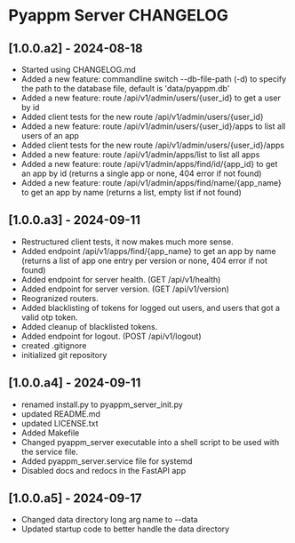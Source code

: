 # Pyappm Server CHANGELOG

## [1.0.0.a2] - 2024-08-18

- Started using CHANGELOG.md
- Added a new feature: commandline switch --db-file-path (-d) to specify the path to the database file, default is 'data/pyappm.db'
- Added a new feature: route /api/v1/admin/users/{user_id} to get a user by id
- Added client tests for the new route /api/v1/admin/users/{user_id}
- Added a new feature: route /api/v1/admin/users/{user_id}/apps to list all users of an app
- Added client tests for the new route /api/v1/admin/users/{user_id}/apps
- Added a new feature: route /api/v1/admin/apps/list to list all apps
- Added a new feature: route /api/v1/admin/apps/find/id/{app_id} to get an app by id (returns a single app or none, 404 error if not found)
- Added a new feature: route /api/v1/admin/apps/find/name/{app_name} to get an app by name (returns a list, empty list if not found)

## [1.0.0.a3] - 2024-09-11

- Restructured client tests, it now makes much more sense.
- Added endpoint /api/v1/apps/find/{app_name} to get an app by name (returns a list of app one entry per version or none, 404 error if not found)
- Added endpoint for server health. (GET /api/v1/health)
- Added endpoint for server version. (GET /api/v1/version)
- Reogranized routers.
- Added blacklisting of tokens for logged out users, and users that got a valid otp token.
- Added cleanup of blacklisted tokens.
- Added endpoint for logout. (POST /api/v1/logout)
- created .gitignore
- initialized git repository

## [1.0.0.a4] - 2024-09-11

- renamed install.py to pyappm_server_init.py
- updated README.md
- updated LICENSE.txt
- Added Makefile
- Changed pyappm_server executable into a shell script to be used with the service file.
- Added pyappm_server.service file for systemd
- Disabled docs and redocs in the FastAPI app

## [1.0.0.a5] - 2024-09-17

- Changed data directory long arg name to --data
- Updated startup code to better handle the data directory
